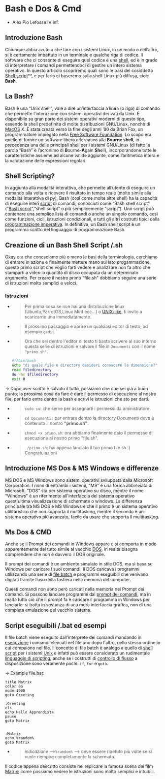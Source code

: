 # Bash e Dos & Cmd
- Alex Pio Lefosse IV inf.

## Introduzione Bash

Chiunque abbia avuto a che fare con i sistemi Linux, in un modo o nell’altro, si è certamente imbattuto in un terminale e qualche riga di codice. Il software che ci consente di eseguire quel codice è una [shell](https://www.wikiwand.com/it/Shell_(informatica)), ed è in grado di interpretare i comandi permettendoci di gestire un intero sistema operativo. In questo articolo scopriremo quali sono le basi del cosiddetto [Shell script](https://www.wikiwand.com/en/Shell_script)**, e per farlo ci baseremo sulla shell Linux più diffusa, cioè **Bash**.

## La Bash?

Bash è una “Unix shell”, vale a dire un’interfaccia a linea (o riga) di comando che permette l’interazione con sistemi operativi derivati da Unix. È disponibile su gran parte dei sistemi operativi moderni di questo tipo, essendo la shell predefinita di molte distribuzioni GNU/Linux, nonchè di [MacOS](https://www.wikiwand.com/en/MacOS) X. È stata creata verso la fine degli anni ’80 da Brian Fox, un programmatore impiegato nella [Free Software Foundation](https://www.fsf.org/). Lo scopo era quello di fornire un software libero alternativo alla **Bourne shell**, in precedenza una delle principali shell per i sistemi GNU/Linux (di fatto la parola “Bash” è l’acronimo di **B**ourne-**A**gain **Sh**ell), incorporandone tutte le caratteristiche assieme ad alcune valide aggiunte, come l’aritmetica intera e la valutazione delle espressioni regolari.

## Shell Scripting?

In aggiunta alla modalità interattiva, che permette all’utente di eseguire un comando alla volta e ricevere il risultato in tempo reale (molto simile alla modalità interattiva di py), Bash (così come molte altre shell) ha la capacità di eseguire interi [script](https://www.wikiwand.com/it/Script) di comandi, conosciuti come “Bash shell script” (“[Bash script](https://www.wikiwand.com/en/Bash_(Unix_shell))”,“shell script” o più semplicemente “script”). Uno script può contenere una semplice lista di comandi o anche un singolo comando, così come funzioni, cicli, istruzioni condizionali, e tutti gli altri costrutti tipici della[ programmazione imperativa](https://www.wikiwand.com/en/Imperative_programming). In definitiva, un Bash shell script è un programma scritto nel linguaggio di programmazione Bash.

## Creazione di un Bash Shell Script /.sh
Okay ora che conosciamo più o meno le basi della terminologia, cerchiamo di entrare in azione e finalmente mettere mano sul lato progammazione, questo primo script che voglio farti vedere e analizzare non fa altro che stamparti a video la quantità di disco occupata da un determinato argomento. Per creare il nostro primo "file.sh" dobbiamo seguire una serie di istruzioni molto semplici e veloci. 
### Istruzioni
  - >Per prima cosa se non hai una distribuzione linux (Ubuntu,ParrotOS,Linux Mint ecc...) o [UNIX-like](https://www.wikiwand.com/en/Unix-like), ti invito a scaricarne una immediatamente. 

 - >Il prossimo passaggio è aprire un qualsiasi editor di testo, ad esempio `gedit`.

 - >Ora che sei dentro l'editor di testo ti basta scrivere al suo interno questa serie di istruzioni e salvare il file in `Documenti` con il nome `"primo.sh"`.

 ``` bash
 	#!/bin/bash
	echo "di quale file o directory desideri conoscere la dimensione?"
	read filedirectory
	du -hs $filedirectory
	exit 0
 ```
 
 -> Dopo aver scritto e salvato il tutto, possiamo dire che sei già a buon punto; la prossima cosa da fare è dare il permesso di esecuzione al nostro file, per farlo entra dentro la bash e scrivi le istruzioni che sto per darti.
 
 - >`sudo su`: che serve per assegnarti i permessi da aministratore.
 
 - >`cd Documenti:` per entrare dentro la directory Documenti dove è contenuto il nostro **"primo.sh"**.  
 
 - >`chmod +x primo.sh`: ora abbiamo finalmente dato il permesso di esecuzione al nostro primo "file.sh".
 
 - >`./primo.sh`: hai appena lanciato il tuo primo file.sh :) Congratulazioni

## Introduzione MS Dos & MS Windows e differenze

MS DOS e MS Windows sono sistemi operativi sviluppata dalla Microsoft Corporation. I nomi di entrambi i sistemi, "MS" è una forma abbreviata di Microsoft. "DOS" sta per sistema operativo su disco, mentre il nome "Windows" è un riferimento all'interfaccia del sistema operativo quest'ultima visualizzazione di schermate o windows. La differenza principale tra MS DOS e MS Windows è che il primo è un sistema operativo utilitaristico che non supporta il multitasking, mentre il secondo è un sistema operativo più avanzato, facile da usare che supporta il multitasking.

## Ms Dos & CMD 
Anche se il Prompt dei comandi in [Windows](https://www.wikiwand.com/en/Microsoft_Windows) appare e si comporta in modo apparentemente del tutto simile al vecchio [DOS](https://origin-production.wikiwand.com/en/DOS), in realtà bisogna comprendere che non è davvero il DOS originale.

Il prompt dei comandi è un ambiente simulato in stile DOS, ma si basa su Windows per caricare i suoi comandi. Il DOS caricava i programmi utilizzando una serie di [file batch](https://www.wikiwand.com/en/Batch_file) e programmi eseguibili che venivano digitati tramite l’uso della tastiera nella memoria del computer.

Questi comandi non sono però caricati nella memoria nel Prompt dei comandi. Si possono lanciare programmi dal [prompt dei comandi](https://www.wikiwand.com/en/Cmd.exe), ma in realtà tutto ciò che il prompt fa è caricare il programma in Windows per lanciarlo: si tratta in sostanza di una mera interfaccia grafica, non di una completa emulazione del vecchio sistema.

## Script eseguibili /.bat ed esempi
Il file batch viene eseguito dall'interprete dei comandi mandando in [esecuzione](https://it.wikipedia.org/wiki/Esecuzione_(informatica) "Esecuzione (informatica)") i comandi elencati nel file uno dopo l'altro, nello stesso ordine in cui compaiono nel file. Il concetto di file batch è analogo a quello di [shell script](https://it.wikipedia.org/wiki/Script "Script") per i sistemi [Unix](https://it.wikipedia.org/wiki/Unix "Unix") e infatti può essere considerato un rudimentale [linguaggio di scripting](https://it.wikipedia.org/wiki/Linguaggio_di_scripting "Linguaggio di scripting"), anche se i costrutti di [controllo di flusso](https://it.wikipedia.org/wiki/Controllo_di_flusso "Controllo di flusso") a disposizione sono veramente pochi: `if`, `for` e `goto`.

-> Example file.bat: 

```@echo off
title Matrix 
color 0a
mode 1000
goto Greeting
 
:Greeting 
cls 
echo Hello Apprendista
pause 
goto Matrix 


:Matrix
echo %random% 
goto Matrix
``` 

- >  *indicazione* -->`%random%` --> deve essere ripetuto più volte se si vuole riempire completamente la schermata.

Il codice appena descritto consiste nel replicare la famosa scena del film [Matrix](https://www.youtube.com/watch?v=u2oa5smqWHE&t=146s&ab_channel=Horvbali); come possiamo vedere le istruzioni sono molto semplici e intuibili. 
